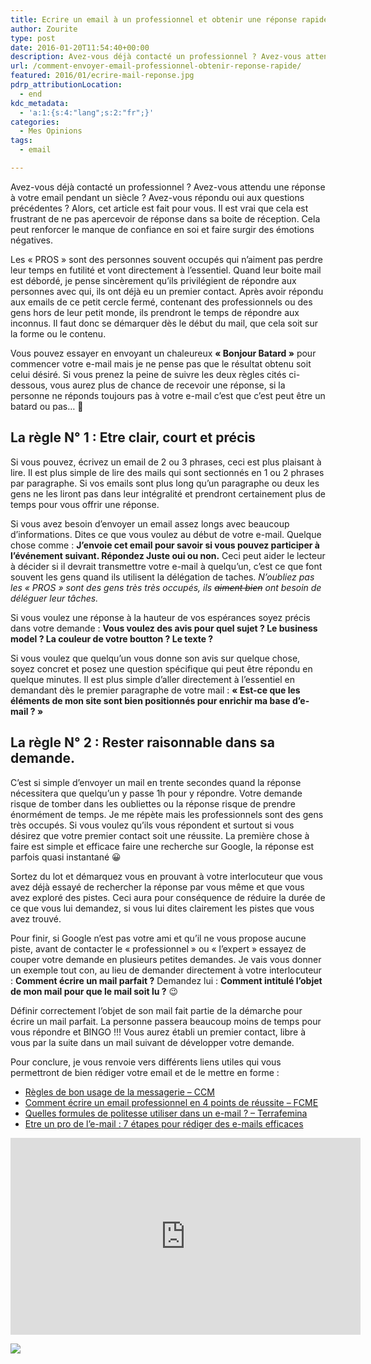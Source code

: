 ```yaml
---
title: Ecrire un email à un professionnel et obtenir une réponse rapide
author: Zourite
type: post
date: 2016-01-20T11:54:40+00:00
description: Avez-vous déjà contacté un professionnel ? Avez-vous attendu une réponse pendant un siècle ? Avez-vous répondu oui aux questions précédentes ? Alors, cet article est fait pour vous. Je vais vous donner quelques conseil pour que vous ayez plus de chance de recevoir une réponse à vos e-mails.
url: /comment-envoyer-email-professionnel-obtenir-reponse-rapide/
featured: 2016/01/ecrire-mail-reponse.jpg
pdrp_attributionLocation:
  - end
kdc_metadata:
  - 'a:1:{s:4:"lang";s:2:"fr";}'
categories:
  - Mes Opinions
tags:
  - email

---
```

Avez-vous déjà contacté un professionnel ? Avez-vous attendu une réponse à votre email pendant un siècle ? Avez-vous répondu oui aux questions précédentes ? Alors, cet article est fait pour vous. Il est vrai que cela est frustrant de ne pas apercevoir de réponse dans sa boite de réception. Cela peut renforcer le manque de confiance en soi et faire surgir des émotions négatives.

Les « PROS » sont des personnes souvent occupés qui n&rsquo;aiment pas perdre leur temps en futilité et vont directement à l’essentiel. Quand leur boite mail est débordé, je pense sincèrement qu&rsquo;ils privilégient de répondre aux personnes avec qui, ils ont déjà eu un premier contact. Après avoir répondu aux emails de ce petit cercle fermé, contenant des professionnels ou des gens hors de leur petit monde, ils prendront le temps de répondre aux inconnus. Il faut donc se démarquer dès le début du mail, que cela soit sur la forme ou le contenu.

Vous pouvez essayer en envoyant un chaleureux **« Bonjour Batard »** pour commencer votre e-mail mais je ne pense pas que le résultat obtenu soit celui désiré. Si vous prenez la peine de suivre les deux règles cités ci-dessous, vous aurez plus de chance de recevoir une réponse, si la personne ne réponds toujours pas à votre e-mail c&rsquo;est que c&rsquo;est peut être un batard ou pas&#8230; 🙂

## La règle N° 1 : Etre clair, court et précis

Si vous pouvez, écrivez un email de 2 ou 3 phrases, ceci est plus plaisant à lire. Il est plus simple de lire des mails qui sont sectionnés en 1 ou 2 phrases par paragraphe. Si vos emails sont plus long qu&rsquo;un paragraphe ou deux les gens ne les liront pas dans leur intégralité et prendront certainement plus de temps pour vous offrir une réponse.

Si vous avez besoin d&rsquo;envoyer un email assez longs avec beaucoup d&rsquo;informations. Dites ce que vous voulez au début de votre e-mail. Quelque chose comme : **J&rsquo;envoie cet email pour savoir si vous pouvez participer à l’événement suivant. Répondez Juste oui ou non.** Ceci peut aider le lecteur à décider si il devrait transmettre votre e-mail à quelqu&rsquo;un, c&rsquo;est ce que font souvent les gens quand ils utilisent la délégation de taches. _N&rsquo;oubliez pas les « PROS » sont des gens très très occupés, ils <del datetime="2016-01-17T14:46:39+00:00">aiment bien</del> ont besoin de déléguer leur tâches._

Si vous voulez une réponse à la hauteur de vos espérances soyez précis dans votre demande : **Vous voulez des avis pour quel sujet ? Le business model ? La couleur de votre boutton ? Le texte ?** 

Si vous voulez que quelqu&rsquo;un vous donne son avis sur quelque chose, soyez concret et posez une question spécifique qui peut être répondu en quelque minutes. Il est plus simple d&rsquo;aller directement à l’essentiel en demandant dès le premier paragraphe de votre mail : **« Est-ce que les éléments de mon site sont bien positionnés pour enrichir ma base d&rsquo;e-mail ? »**

## La règle N° 2 : Rester raisonnable dans sa demande.

C&rsquo;est si simple d&rsquo;envoyer un mail en trente secondes quand la réponse nécessitera que quelqu&rsquo;un y passe 1h pour y répondre. Votre demande risque de tomber dans les oubliettes ou la réponse risque de prendre énormément de temps. Je me répète mais les professionnels sont des gens très occupés. Si vous voulez qu&rsquo;ils vous répondent et surtout si vous désirez que votre premier contact soit une réussite. La première chose à faire est simple et efficace faire une recherche sur Google, la réponse est parfois quasi instantané 😀

Sortez du lot et démarquez vous en prouvant à votre interlocuteur que vous avez déjà essayé de rechercher la réponse par vous même et que vous avez exploré des pistes. Ceci aura pour conséquence de réduire la durée de ce que vous lui demandez, si vous lui dites clairement les pistes que vous avez trouvé.

Pour finir, si Google n&rsquo;est pas votre ami et qu&rsquo;il ne vous propose aucune piste, avant de contacter le « professionnel » ou « l&rsquo;expert » essayez de couper votre demande en plusieurs petites demandes. Je vais vous donner un exemple tout con, au lieu de demander directement à votre interlocuteur : **Comment écrire un mail parfait ?** Demandez lui : **Comment intitulé l&rsquo;objet de mon mail pour que le mail soit lu ?** 😉

Définir correctement l&rsquo;objet de son mail fait partie de la démarche pour écrire un mail parfait. La personne passera beaucoup moins de temps pour vous répondre et BINGO !!! Vous aurez établi un premier contact, libre à vous par la suite dans un mail suivant de développer votre demande.

Pour conclure, je vous renvoie vers différents liens utiles qui vous permettront de bien rédiger votre email et de le mettre en forme :

  * <a href="www.commentcamarche.net/contents/176-regles-de-bon-usage-de-la-messagerie" target="_blank">Règles de bon usage de la messagerie &#8211; CCM</a> 
  * <a href="www.faire-connaitre-mon-entreprise.fr/communication/comment-ecrire-un-email-professionnel/" target="_blank">Comment écrire un email professionnel en 4 points de réussite &#8211; FCME</a> 
  * <a href="http://www.terrafemina.com/emploi-a-carrieres/carriere/articles/27496-quelles-formules-de-politesse-utiliser-dans-un-e-mail-.html" target="_blank">Quelles formules de politesse utiliser dans un e-mail ? &#8211; Terrafemina</a> 
  * <a rel="nofollow" href="http://www.amazon.fr/gp/product/2212556985/ref=as_li_tl?ie=UTF8&#038;camp=1642&#038;creative=19458&#038;creativeASIN=2212556985&#038;linkCode=as2&#038;tag=ssaugrin-21">Etre un pro de l&rsquo;e-mail : 7 étapes pour rédiger des e-mails efficaces</a><img src="https://ir-fr.amazon-adsystem.com/e/ir?t=ssaugrin-21&#038;l=as2&#038;o=8&#038;a=2212556985" width="1" height="1" border="0" alt="" style="border:none !important; margin:0px !important;" />

<div class="clearfix">
  <p>
    <iframe class="alignleft" width="560" height="315" src="https://www.youtube.com/embed/CcTqSFWAYEc" frameborder="0" allowfullscreen></iframe>
  </p>
  
  <p>
    <a rel="nofollow" href="http://www.amazon.fr/gp/product/2212556985/ref=as_li_tl?ie=UTF8&#038;camp=1642&#038;creative=6746&#038;creativeASIN=2212556985&#038;linkCode=as2&#038;tag=ssaugrin-21"><img border="0" src="https://ws-eu.amazon-adsystem.com/widgets/q?_encoding=UTF8&#038;ASIN=2212556985&#038;Format=_SL250_&#038;ID=AsinImage&#038;MarketPlace=FR&#038;ServiceVersion=20070822&#038;WS=1&#038;tag=ssaugrin-21" /></a><img src="https://ir-fr.amazon-adsystem.com/e/ir?t=ssaugrin-21&#038;l=as2&#038;o=8&#038;a=2212556985" width="1" height="1" border="0" alt="" style="border:none !important; margin:0px !important;" />
  </p>
</div>